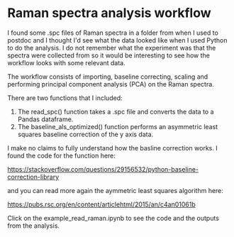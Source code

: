 # Raman spectra analysis workflow
I found some .spc files of Raman spectra in a folder from when I used to postdoc and I thought I'd see what the data looked like when I used Python to do the analysis. I do not remember what the experiment was that the spectra were collected from so it would be interesting to see how the workflow looks with some relevant data. 

The workflow consists of importing, baseline correcting, scaling and performing principal component analysis (PCA) on the Raman spectra.

There are two functions that I included: 

  1. The read_spc() function takes a .spc file and converts the data to a Pandas dataframe.
  2. The baseline_als_optimized() function performs an asymmetric least squares baseline correction of the y axis data.
  
I make no claims to fully understand how the basline correction works. I found the code for the function here:

https://stackoverflow.com/questions/29156532/python-baseline-correction-library

and you can read more again the aymmetric least squares algorithm here:

https://pubs.rsc.org/en/content/articlehtml/2015/an/c4an01061b

Click on the example_read_raman.ipynb to see the code and the outputs from the analysis.
